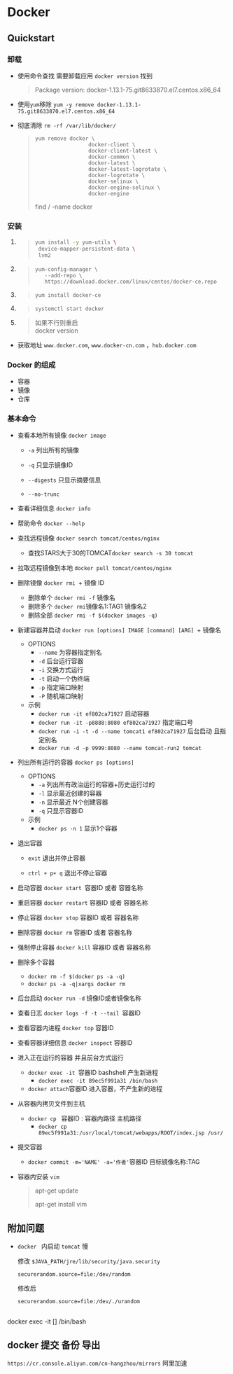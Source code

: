 

# Docker





## Quickstart

### 卸载

* 使用命令查找 需要卸载应用 `docker version`  找到

  > Package version: docker-1.13.1-75.git8633870.el7.centos.x86_64

* 使用`yum`移除 `yum -y remove docker-1.13.1-75.git8633870.el7.centos.x86_64`

* 彻底清除 `rm -rf /var/lib/docker/`

  >```shell
  >yum remove docker \
  >                  docker-client \
  >                  docker-client-latest \
  >                  docker-common \
  >                  docker-latest \
  >                  docker-latest-logrotate \
  >                  docker-logrotate \
  >                  docker-selinux \
  >                  docker-engine-selinux \
  >                  docker-engine
  >```
  >
  >find / -name docker



### 安装

1. >
   >```sh
   >yum install -y yum-utils \
   >  device-mapper-persistent-data \
   >  lvm2
   >```

2. >
   >```shell
   >yum-config-manager \
   >    --add-repo \
   >    https://download.docker.com/linux/centos/docker-ce.repo
   >```

3. >
   >```shell
   >yum install docker-ce
   >```

4. >```shell
   >systemctl start docker
   >```

5. > 如果不行则重启  
   > docker version

* 获取地址 `www.docker.com`, `www.docker-cn.com` ，`hub.docker.com`

### Docker 的组成

* 容器
* 镜像
* 仓库

### 基本命令

* 查看本地所有镜像 `docker image`

  * `-a` 列出所有的镜像

  * `-q` 只显示镜像ID

  * `--digests` 只显示摘要信息

  * `--no-trunc`
* 查看详细信息 `docker info`
* 帮助命令 `docker --help`
* 查找远程镜像 `docker search tomcat/centos/nginx` 

  * 查找STARS大于30的TOMCAT`docker search -s 30 tomcat`
* 拉取远程镜像到本地 `docker pull tomcat/centos/nginx`
* 删除镜像 `docker rmi `+ 镜像 ID

  * 删除单个 `docker rmi -f` 镜像名
  * 删除多个 `docker rmi`镜像名1:TAG1 镜像名2
  * 删除全部 `docker rmi -f $(docker images -q)`
* 新建容器并启动 `docker run [options] IMAGE [command] [ARG] `+ 镜像名

  * OPTIONS 
    * `--name`  为容器指定别名
    * `-d` 后台运行容器
    * `-i` 交换方式运行
    * `-t` 启动一个伪终端
    * `-p` 指定端口映射
    * `-P` 随机端口映射
  * 示例 
    * `docker run -it ef802ca71927` 启动容器
    * `docker run -it -p8888:8080 ef802ca71927` 指定端口号
    * `docker run -i -t -d --name tomcat1 ef802ca71927` 后台启动 且指定别名
    * `docker run -d -p 9999:8080 --name tomcat-run2 tomcat`
* 列出所有运行的容器 `docker ps [options]`

  * OPTIONS
    * `-a` 列出所有政治运行的容器+历史运行过的
    * `-l` 显示最近创建的容器
    * `-n` 显示最近 N个创建容器
    * `-q` 只显示容器ID
  * 示例
    * `docker ps -n 1` 显示1个容器
* 退出容器

  *  `exit` 退出并停止容器

  * `ctrl + p+ q` 退出不停止容器
* 启动容器 `docker start `容器ID 或者 容器名称
* 重启容器 `docker restart` 容器ID 或者 容器名称
* 停止容器 `docker stop` 容器ID 或者 容器名称
* 删除容器 `docker rm` 容器ID 或者 容器名称
* 强制停止容器 `docker kill` 容器ID 或者 容器名称
* 删除多个容器 

  * `docker rm -f $(docker ps -a -q)`
  * `docker ps -a -q|xargs docker rm`
* 后台启动 `docker run -d` 镜像ID或者镜像名称
* 查看日志 `docker logs -f -t --tail `容器ID
* 查看容器内进程 `docker top` 容器ID
* 查看容器详细信息 `docker inspect` 容器ID
* 进入正在运行的容器 并且前台方式运行

  * `docker exec -it `容器ID bashshell 产生新进程
    * `docker exec -it 89ec5f991a31 /bin/bash`
  * `docker attach`容器ID  进入容器，不产生新的进程
* 从容器内拷贝文件到主机
  * `docker cp ` 容器ID : 容器内路径 主机路径
    * `docker cp 89ec5f991a31:/usr/local/tomcat/webapps/ROOT/index.jsp /usr/`

* 提交容器
  * `docker commit -m='NAME' -a='作者'`容器ID 目标镜像名称:TAG

* 容器内安装 `vim`

  > apt-get update
  >
  > apt-get install vim










## 附加问题

* `docker ` 内启动 `tomcat` 慢

  修改 ` $JAVA_PATH/jre/lib/security/java.security `

  ```properties
  securerandom.source=file:/dev/random
  ```

  修改后

  ```properties
  securerandom.source=file:/dev/./urandom
  ```


## 



docker exec -it [] /bin/bash

## docker 提交 备份 导出 

`https://cr.console.aliyun.com/cn-hangzhou/mirrors` 阿里加速
